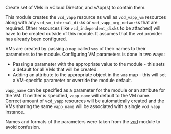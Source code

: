 Create set of VMs in vCloud Director, and vApp(s) to contain them.

This module creates the `vcd_vapp` resource as well as `vcd_vapp_vm` resources along with any `vcd_vm_internal_disk`s or `vcd_vapp_org_network`s that are required. Other resources (like `vcd_independent_disk`s to be attached) will have to be created outside of this module. It assumes that the `vcd` provider has already been configured.

VMs are created by passing a `map` called `vms` of their names to their parameters to the module. Configuring VM parameters is done in two ways:
- Passing a parameter with the appropriate value to the module - this sets a default for all VMs that will be created.
- Adding an attribute to the appropriate object in the `vms` map - this will set a VM-specific parameter or override the module default.

`vapp_name` can be specified as a parameter for the module or an attribute for the VM. If neither is specified, `vapp_name` will default to the VM name. Correct amount of `vcd_vapp` resources will be automatically created and the VMs sharing the same `vapp_name` will be associated with a single `vcd_vapp` instance.

Names and formats of the parameters were taken from the [vcd](https://registry.terraform.io/providers/vmware/vcd/latest/docs) module to avoid confusion.
